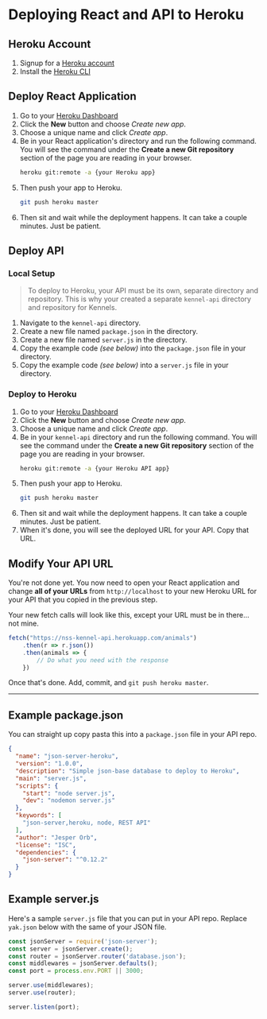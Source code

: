 # Deploying React and API to Heroku

## Heroku Account

1. Signup for a [Heroku account](https://www.heroku.com/)
1. Install the [Heroku CLI](https://devcenter.heroku.com/articles/heroku-cli)

## Deploy React Application

1. Go to your [Heroku Dashboard](https://dashboard.heroku.com/apps)
1. Click the **New** button and choose _Create new app_.
1. Choose a unique name and click _Create app_.
1. Be in your React application's directory and run the following command. You will see the command under the **Create a new Git repository** section of the page you are reading in your browser.
    ```sh
    heroku git:remote -a {your Heroku app}
    ```
1. Then push your app to Heroku.
    ```sh
    git push heroku master
    ```
1. Then sit and wait while the deployment happens. It can take a couple minutes. Just be patient.

## Deploy API

### Local Setup

> To deploy to Heroku, your API must be its own, separate directory and repository. This is why your created a separate `kennel-api` directory and repository for Kennels.

1. Navigate to the `kennel-api` directory.
1. Create a new file named `package.json` in the directory.
1. Create a new file named `server.js` in the directory.
1. Copy the example code _(see below)_ into the `package.json` file in your directory.
1. Copy the example code _(see below)_ into a `server.js` file in your directory.

### Deploy to Heroku

1. Go to your [Heroku Dashboard](https://dashboard.heroku.com/apps)
1. Click the **New** button and choose _Create new app_.
1. Choose a unique name and click _Create app_.
1. Be in your `kennel-api` directory and run the following command. You will see the command under the **Create a new Git repository** section of the page you are reading in your browser.
    ```sh
    heroku git:remote -a {your Heroku API app}
    ```
1. Then push your app to Heroku.
    ```sh
    git push heroku master
    ```
1. Then sit and wait while the deployment happens. It can take a couple minutes. Just be patient.
1. When it's done, you will see the deployed URL for your API. Copy that URL.

## Modify Your API URL

You're not done yet. You now need to open your React application and change **all of your URLs** from `http://localhost` to your new Heroku URL for your API that you copied in the previous step.

Your new fetch calls will look like this, except your URL must be in there... not mine.

```js
fetch("https://nss-kennel-api.herokuapp.com/animals")
    .then(r => r.json())
    .then(animals => {
        // Do what you need with the response
    })
```

Once that's done. Add, commit, and `git push heroku master`.

---

## Example package.json

You can straight up copy pasta this into a `package.json` file in your API repo.

```json
{
  "name": "json-server-heroku",
  "version": "1.0.0",
  "description": "Simple json-base database to deploy to Heroku",
  "main": "server.js",
  "scripts": {
    "start": "node server.js",
    "dev": "nodemon server.js"
  },
  "keywords": [
    "json-server,heroku, node, REST API"
  ],
  "author": "Jesper Orb",
  "license": "ISC",
  "dependencies": {
    "json-server": "^0.12.2"
  }
}
```

## Example server.js

Here's a sample `server.js` file that you can put in your API repo.  Replace `yak.json` below with the same of your JSON file.

```js
const jsonServer = require('json-server');
const server = jsonServer.create();
const router = jsonServer.router('database.json');
const middlewares = jsonServer.defaults();
const port = process.env.PORT || 3000;

server.use(middlewares);
server.use(router);

server.listen(port);
```
